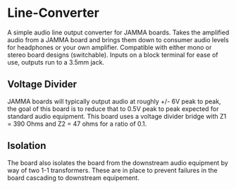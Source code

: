 # Line-Converter

A simple audio line output converter for JAMMA boards. Takes the amplified audio from a JAMMA board and brings them down to consumer audio levels for headphones or your own amplifier. Compatible with either mono or stereo board designs (switchable). Inputs on a block terminal for ease of use, outputs run to a 3.5mm jack.

## Voltage Divider

JAMMA boards will typically output audio at roughly +/- 6V peak to peak, the goal of this board is to reduce that to 0.5V peak to peak expected for standard audio equipment. This board uses a voltage divider bridge with Z1 = 390 Ohms and Z2 = 47 ohms for a ratio of 0.1.

## Isolation

The board also isolates the board from the downstream audio equipment by way of two 1-1 transformers. These are in place to prevent failures in the board cascading to downstream equipement.